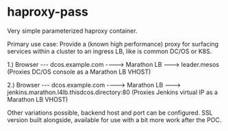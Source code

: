 # haproxy-pass
Very simple parameterized haproxy container.

Primary use case: Provide a (known high performance) proxy for surfacing services within a cluster to an ingress LB, like is common DC/OS or K8S. 

1.) Browser --- dcos.example.com ----> Marathon LB ---> leader.mesos (Proxies DC/OS console as a Marathon LB VHOST)

2.) Browser --- dcos.example.com ----> Marathon LB ---> jenkins.marathon.l4lb.thisdcos.directory:80 (Proxies Jenkins virtual IP as a Marathon LB VHOST)

Other variations possible, backend host and port can be configured. SSL version built alongside, available for use with a bit more work after the POC. 

